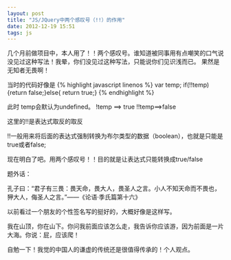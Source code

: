 ```yaml
---
layout: post
title: "JS/JQuery中两个感叹号（!!）的作用"
date: 2012-12-19 15:51
tags: js
---
```

 几个月前做项目中，本人用了！！两个感叹号。谁知道被同事用有点嘲笑的口气说没见过这种写法！我晕，你们没见过这种写法，只能说你们见识浅而已。
 果然是无知者无畏啊！

 <!-- more -->
 
 当时的代码好像是
 {% highlight javascript linenos %}
   var temp;
   if(!!temp){return false;}else{ return true;}
 {% endhighlight %}
 
 此时 temp会默认为<span class="stress">undefined</span>。
 !temp ==> true  !!temp==>false
 
 这里的!!是表达式取反的取反
 
 !!一般用来将后面的表达式强制转换为<span class="stress">布尔类型</span>的数据（boolean），也就是只能是true或者false;
 
 现在明白了吧。用两个感叹号！！目的就是让表达式只能转换成<span class="stress">true/false</span>
 
 题外话：
 
 孔子曰：“君子有三畏：畏天命，畏大人，畏圣人之言。小人不知天命而不畏也，狎大人，侮圣人之言。”——《论语·季氏篇第十六》
 
 以前看过一个朋友的个性签名写的挺好的，大概好像是这样写。
 
   我在山顶，你在山下。你问我前面应该怎么走，我告诉你应该游，因为前面是一片大海。你说：屁，应该爬！
   
 <span class="stress">自勉一下！</span>我觉的中国人的<span class="stress">谦虚</span>的传统还是很值得传承的！个人观点。
   
   
 
 